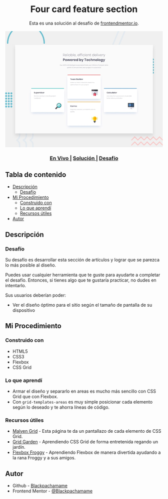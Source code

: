 <h1 align="center">Four card feature section</h1>

<div align="center">
   Esta es una solución al desafío de <a href="https://www.frontendmentor.io/">frontendmentor.io</a>.
</div>
<br>
<div align="center">
<img src="design/desktop-preview.jpg"></img>
  <h3>
    <a href="https://frontendmentor/newbie/four-card-feature-section/">
      En Vivo
    </a>
    <span> | </span>
    <a href="https://www.frontendmentor.io/solutions/usando-css-grid-por-primera-vez-rkodO5eU9">
      Solución
    </a>
   <span> | </span>
    <a href="https://www.frontendmentor.io/challenges/four-card-feature-section-weK1eFYK">
      Desafío
    </a>
  </h3>
</div>

## Tabla de contenido

- [Descripción](#descripción)
  - [Desafío](#desafío)
- [Mi Procedimiento](#mi-procedimiento)
  - [Construido con](#construido-con)
  - [Lo que aprendí](#lo-que-aprendí)
  - [Recursos útiles](#recursos-útiles)
- [Autor](#autor)

## Descripción

### Desafío

Su desafío es desarrollar esta sección de artículos y lograr que se parezca lo más posible al diseño.

Puedes usar cualquier herramienta que te guste para ayudarte a completar el desafío. Entonces, si tienes algo que te gustaría practicar, no dudes en intentarlo.

Sus usuarios deberían poder:

- Ver el diseño óptimo para el sitio según el tamaño de pantalla de su dispositivo

## Mi Procedimiento

### Construido con

- HTML5
- CSS3
- Flexbox
- CSS Grid

### Lo que aprendí

- Armar el diseño y separarlo en areas es mucho más sencillo con CSS Grid que con Flexbox.
- Con `grid-templates-areas` es muy simple posicionar cada elemento según lo deseado y te ahorra líneas de código.

### Recursos útiles

- [Malven Grid](https://grid.malven.co) - Esta página te da un pantallazo de cada elemento de CSS Grid.
- [Grid Garden](https://cssgridgarden.com/#es) - Aprendiendo CSS Grid de forma entretenida regando un jardín.
- [Flexbox Froggy](https://flexboxfroggy.com/#es) - Aprendiendo Flexbox de manera divertida ayudando a la rana Froggy y a sus amigos.

## Autor

- Github - [Blackpachamame](https://github.com/Blackpachamame)
- Frontend Mentor - [@Blackpachamame](https://www.frontendmentor.io/profile/Blackpachamame)
